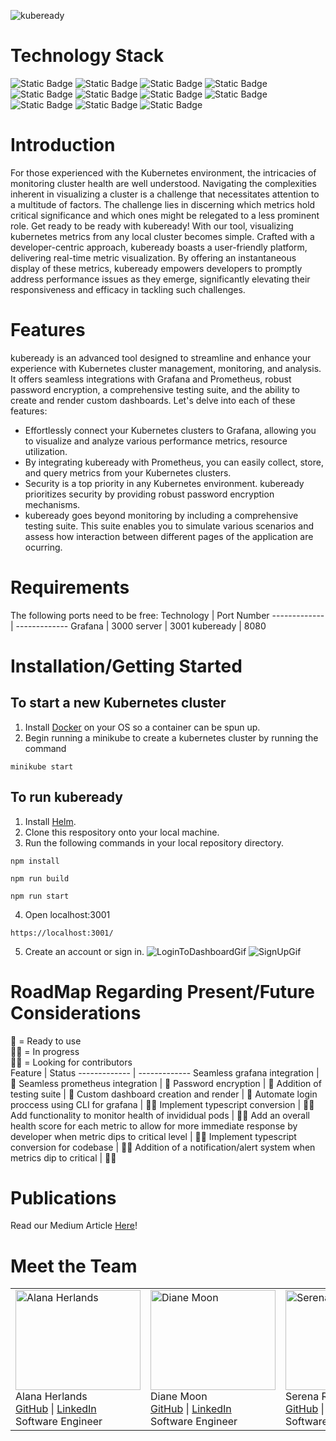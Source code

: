 ![kubeready](https://github.com/oslabs-beta/kubeready/assets/133065870/945e8dc5-6d2c-42e5-b93f-64271ff79548)

# Technology Stack 

![Static Badge](https://img.shields.io/badge/node-red?style=for-the-badge&logo=nodedotjs&logoColor=white&color=green)
![Static Badge](https://img.shields.io/badge/react-js?style=for-the-badge&logo=react&logoColor=white&color=black)
![Static Badge](https://img.shields.io/badge/Kubernetes-green?style=for-the-badge&logo=kubernetes&logoColor=white&color=blue)
![Static Badge](https://img.shields.io/badge/Docker-blue?style=for-the-badge&logo=docker&logoColor=white&color=rgb(57%2C%20199%2C%20204))
![Static Badge](https://img.shields.io/badge/Express-black?style=for-the-badge&logo=express&logoColor=white&color=black)
![Static Badge](https://img.shields.io/badge/React%20Router-red?style=for-the-badge&logo=reactrouter&logoColor=white&color=red)
![Static Badge](https://img.shields.io/badge/Jest-purple?style=for-the-badge&logo=jest)
![Static Badge](https://img.shields.io/badge/SASS-gold?style=for-the-badge&logo=sass)
![Static Badge](https://img.shields.io/badge/Prometheus-orange?style=for-the-badge&logo=prometheus&logoColor=white)
![Static Badge](https://img.shields.io/badge/Grafana-black?style=for-the-badge&logo=grafana&logoColor=orange)
![Static Badge](https://img.shields.io/badge/Helm-blue?style=for-the-badge&logo=helm&logoColor=white)

# Introduction
For those experienced with the Kubernetes environment, the intricacies of monitoring cluster health are well understood. Navigating the complexities inherent in visualizing a cluster is a challenge that necessitates attention to a multitude of factors. The challenge lies in discerning which metrics hold critical significance and which ones might be relegated to a less prominent role. Get ready to be ready with kubeready! With our tool, visualizing kubernetes metrics from any local cluster becomes simple. Crafted with a developer-centric approach, kubeready boasts a user-friendly platform, delivering real-time metric visualization. By offering an instantaneous display of these metrics, kubeready empowers developers to promptly address performance issues as they emerge, significantly elevating their responsiveness and efficacy in tackling such challenges.

# Features
kubeready is an advanced tool designed to streamline and enhance your experience with Kubernetes cluster management, monitoring, and analysis. It offers seamless integrations with Grafana and Prometheus, robust password encryption, a comprehensive testing suite, and the ability to create and render custom dashboards. Let's delve into each of these features:
* Effortlessly connect your Kubernetes clusters to Grafana, allowing you to visualize and analyze various performance metrics, resource utilization.
* By integrating kubeready with Prometheus, you can easily collect, store, and query metrics from your Kubernetes clusters.
* Security is a top priority in any Kubernetes environment. kubeready prioritizes security by providing robust password encryption mechanisms.
* kubeready goes beyond monitoring by including a comprehensive testing suite. This suite enables you to simulate various scenarios and assess how interaction between different pages of the application are ocurring.

# Requirements
The following ports need to be free:
Technology  | Port Number
------------- | -------------
Grafana  | 3000
server | 3001
kubeready  | 8080

# Installation/Getting Started
## To start a new Kubernetes cluster
1. Install [Docker](https://www.docker.com/products/docker-desktop/) on your OS so a container can be spun up.
2. Begin running a minikube to create a kubernetes cluster by running the command
```
minikube start
```
## To run kubeready
1. Install [Helm](https://helm.sh/docs/intro/install/).
2. Clone this respository onto your local machine.
3. Run the following commands in your local repository directory.

```
npm install
```
```
npm run build
```
```
npm run start
```
4. Open localhost:3001
```
https://localhost:3001/
```
5. Create an account or sign in.
![LoginToDashboardGif](https://github.com/oslabs-beta/kubeready/blob/njpallivathucal-readMe/kubeready%20login%20gif.gif?raw=true)
![SignUpGif](https://github.com/oslabs-beta/kubeready/blob/njpallivathucal-readMe/kubeready%20signup.gif?raw=true)

# RoadMap Regarding Present/Future Considerations
💯 = Ready to use<br>
👨‍💻 = In progress<br>
🙏🏻 = Looking for contributors<br>
Feature  | Status
------------- | -------------
Seamless grafana integration | 💯
Seamless prometheus integration | 💯
Password encryption | 💯
Addition of testing suite | 💯
Custom dashboard creation and render | 💯
Automate login proccess using CLI for grafana | 👨‍💻
Implement typescript conversion | 🙏🏻
Add functionality to monitor health of invididual pods | 🙏🏻
Add an overall health score for each metric to allow for more immediate response by developer when metric dips to critical level | 🙏🏻
Implement typescript conversion for codebase | 🙏🏻
Addition of a notification/alert system when metrics dip to critical | 🙏🏻

# Publications
Read our Medium Article [Here]()!

# Meet the Team
<table>
  <tr>
    <td>
      <img src="https://github.com/oslabs-beta/kubeready/blob/njpallivathucal-readMe/alana_photo.jpg?raw=true" alt="Alana Herlands" width="200" height="160"><br>Alana Herlands<br><a href="https://github.com/alanaherlands">GitHub</a> | <a href="https://www.linkedin.com/in/alanaherlands/">LinkedIn</a><br>Software Engineer
    </td>
    <td>
      <img src="https://github.com/oslabs-beta/kubeready/blob/njpallivathucal-readMe/diane.jpeg?raw=true" alt="Diane Moon" width="200" height="160"><br>Diane Moon<br><a href="https://github.com/dianemoon">GitHub</a> | <a href="https://www.linkedin.com/in/dianejmoon/">LinkedIn</a><br>Software Engineer
    </td>
    <td>
      <img src="https://github.com/oslabs-beta/kubeready/blob/njpallivathucal-readMe/serena.jpeg?raw=true" alt="Serena Romano" width="200" height="160"><br>Serena Romano<br><a href="https://github.com/serenahromano">GitHub</a> | <a href="https://www.linkedin.com/in/srom1/">LinkedIn</a><br>Software Engineer
    </td>
    <td>
      <img src="https://github.com/oslabs-beta/kubeready/blob/njpallivathucal-readMe/alvin.jpg?raw=true" alt="Alvin Cheung" width="200" height="160"><br>Alvin Cheung<br><a href="https://github.com/alvin-cheung">GitHub</a> | <a href="https://www.linkedin.com/in/alvin-cy-cheung/">LinkedIn</a><br>Software Engineer
    </td>
    <td>
      <img src="https://github.com/oslabs-beta/kubeready/blob/njpallivathucal-readMe/noel%20palli.jpeg?raw=true" alt="Noel Pallivathucal" width="200" height="160"><br>Noel Pallivathucal<br><a href="https://github.com/njpallivathucal">GitHub</a> | <a href="https://www.linkedin.com/in/njpallivathucal/">LinkedIn</a><br>Software Engineer
    </td>
  </tr>
</table>
